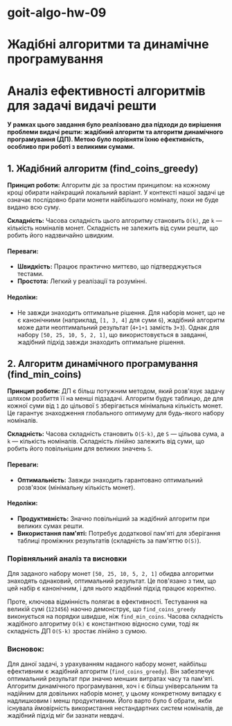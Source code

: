 # goit-algo-hw-09

# Жадібні алгоритми та динамічне програмування

# Аналіз ефективності алгоритмів для задачі видачі решти
**У рамках цього завдання було реалізовано два підходи до вирішення проблеми видачі решти: жадібний алгоритм та алгоритм динамічного програмування (ДП). Метою було порівняти їхню ефективність, особливо при роботі з великими сумами.**

## 1. Жадібний алгоритм (find_coins_greedy)
**Принцип роботи:** Алгоритм діє за простим принципом: на кожному кроці обирати найкращий локальний варіант. У контексті нашої задачі це означає послідовно брати монети найбільшого номіналу, поки не буде видано всю суму.

**Складність:** Часова складність цього алгоритму становить `O(k)`, де `k` — кількість номіналів монет. Складність не залежить від суми решти, що робить його надзвичайно швидким.

#### Переваги:
- **Швидкість:** Працює практично миттєво, що підтверджується тестами.
- **Простота:** Легкий у реалізації та розумінні.

#### Недоліки:
- Не завжди знаходить оптимальне рішення. Для наборів монет, що не є канонічними (наприклад, `[1, 3, 4]` для суми `6`), жадібний алгоритм може дати неоптимальний результат (`4+1+1` замість `3+3`). Однак для набору `[50, 25, 10, 5, 2, 1]`, що використовується в завданні, жадібний підхід завжди знаходить оптимальне рішення.

## 2. Алгоритм динамічного програмування (find_min_coins)
**Принцип роботи:** ДП є більш потужним методом, який розв'язує задачу шляхом розбиття її на менші підзадачі. Алгоритм будує таблицю, де для кожної суми від `1` до цільової `S` зберігається мінімальна кількість монет. Це гарантує знаходження глобального оптимуму для будь-якого набору номіналів.

**Складність:** Часова складність становить `O(S⋅k)`, де `S` — цільова сума, а `k` — кількість номіналів. Складність лінійно залежить від суми, що робить його повільнішим для великих значень `S`.

#### Переваги:
- **Оптимальність:** Завжди знаходить гарантовано оптимальний розв'язок (мінімальну кількість монет).

#### Недоліки:
- **Продуктивність:** Значно повільніший за жадібний алгоритм при великих сумах решти.
- **Використання пам'яті:** Потребує додаткової пам'яті для зберігання таблиці проміжних результатів (складність за пам'яттю `O(S)`).

### Порівняльний аналіз та висновки
Для заданого набору монет `[50, 25, 10, 5, 2, 1]` обидва алгоритми знаходять однаковий, оптимальний результат. Це пов'язано з тим, що цей набір є канонічним, і для нього жадібний підхід працює коректно.

Проте, ключова відмінність полягає в ефективності. Тестування на великій сумі (`123456`) наочно демонструє, що `find_coins_greedy` виконується на порядки швидше, ніж `find_min_coins`. Часова складність жадібного алгоритму `O(k)` є константною відносно суми, тоді як складність ДП `O(S⋅k)` зростає лінійно з сумою.

### Висновок: 
Для даної задачі, з урахуванням наданого набору монет, найбільш ефективним є жадібний алгоритм (`find_coins_greedy`). Він забезпечує оптимальний результат при значно менших витратах часу та пам'яті. Алгоритм динамічного програмування, хоч і є більш універсальним та надійним для довільних наборів монет, у цьому конкретному випадку є надлишковим і менш продуктивним. Його варто було б обрати, якби існувала ймовірність використання нестандартних систем номіналів, де жадібний підхід міг би зазнати невдачі.
